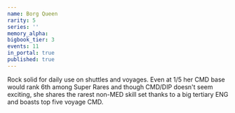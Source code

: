 ```yaml
---
name: Borg Queen
rarity: 5
series: ''
memory_alpha:
bigbook_tier: 3
events: 11
in_portal: true
published: true
---
```


Rock solid for daily use on shuttles and voyages. Even at 1/5 her CMD base would rank 6th among Super Rares and though CMD/DIP doesn't seem exciting, she shares the rarest non-MED skill set thanks to a big tertiary ENG and boasts top five voyage CMD.
